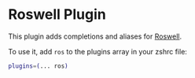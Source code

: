 # Roswell Plugin

This plugin adds completions and aliases for
[Roswell](HTTPS://GitHub.Com/roswell/roswell/).

To use it, add `ros` to the plugins array in your zshrc file:

```zsh
plugins=(... ros)
```
